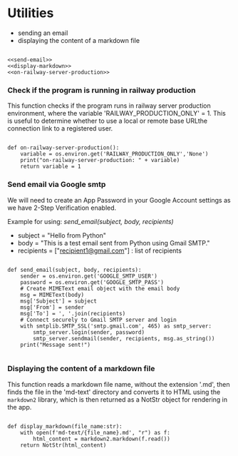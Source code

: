 # Utilities

- sending an email
- displaying the content of a markdown file

``` {.python #utilities-md}

<<send-email>>
<<display-markdown>>
<<on-railway-server-production>>

```

### Check if the program is running in railway production
This function checks if the program runs in railway server production environment, where the variable 'RAILWAY_PRODUCTION_ONLY' = 1. This is useful to determine whether to use a local or remote base URLthe connection link to a registered user.

``` {.python #on-railway-server-production}

def on-railway-server-production():
    variable = os.environ.get('RAILWAY_PRODUCTION_ONLY','None')
    print("on-railway-server-production: " + variable)
    return variable = 1

```

### Send email via Google smtp

We will need to create an App Password in your Google Account settings as we have 2-Step Verification enabled.

Example for using: *send_email(subject, body, recipients)*

- subject = "Hello from Python"
- body = "This is a test email sent from Python using Gmail SMTP."
- recipients = ["recipient1@gmail.com"]  : list of recipients 

``` {.python #send-email}

def send_email(subject, body, recipients):
    sender = os.environ.get('GOOGLE_SMTP_USER') 
    password = os.environ.get('GOOGLE_SMTP_PASS')
    # Create MIMEText email object with the email body
    msg = MIMEText(body)
    msg['Subject'] = subject
    msg['From'] = sender
    msg['To'] = ', '.join(recipients)
    # Connect securely to Gmail SMTP server and login
    with smtplib.SMTP_SSL('smtp.gmail.com', 465) as smtp_server:
        smtp_server.login(sender, password)
        smtp_server.sendmail(sender, recipients, msg.as_string())
    print("Message sent!")
    
```

### Displaying the content of a markdown file

This function reads a markdown file name, without the extension '.md', then finds the file in the 'md-text' directory and converts it to HTML using the `markdown2` library, which is then returned as a NotStr object for rendering in the app.

``` {.python #display-markdown}

def display_markdown(file_name:str):
    with open(f'md-text/{file_name}.md', "r") as f:
        html_content = markdown2.markdown(f.read())
    return NotStr(html_content)

```

